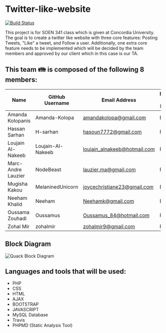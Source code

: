 # Twitter-like-website   

[![Build Status](https://travis-ci.org/Neeham/Twitter-like-website.svg?branch=master)](https://travis-ci.org/Neeham/Twitter-like-website)


This project is for SOEN 341 class which is given at Concordia University. The goal is to create a twitter like website with three core features: Posting Tweets, "Like" a tweet, and Follow a user. Additionally, one extra core feature needs to be implemented which will be decided by the team members and approved by our client which in this case is our TA.

## This team :family: is composed of the following 8 members:

Name | GitHub Username | Email Address | Frontend / Backend
------------ | ------------- | ------------- | -------------
Amanda Kolopanis | Amanda-Kolopa | amandakolopa@gmail.com | Backend
Hassan Sarhan | H-sarhan | hasoun7772@gmail.com | Frontend
Loujain Al-Nakeeb | Loujain-Al-Nakeeb | loujain_alnakeeb@hotmail.com | Frontend
Marc-Andre Lauzier | NodeBeast | lauzier.ma@gmail.com |Frontend
Mugisha Kakou | MelaninedUnicorn | joycechristiane23@gmail.com | Backend
Neeham Khalid | Neeham | Neehamk@gmail.com | Backend
Oussama Zouhadi | Oussamus | Oussamus_84@hotmail.com | Frontend
Zohal Mir | zohalmir | zohalmir9@gmail.com | Frontend

## Block Diagram
![Quack Block Diagram](https://www.haxstar.com/resources/box%20diagram/Block%20Diagram.png)

## Languages and tools that will be used:
* PHP
* CSS
* HTML
* AJAX
* BOOTSTRAP
* JAVASCRIPT
* MySQL Database
* Travis
* PHPMD (Static Analysis Tool)

